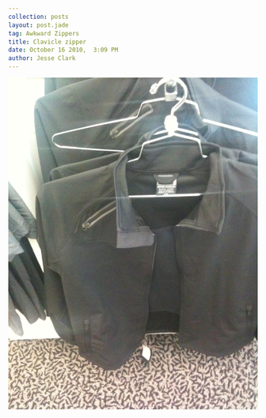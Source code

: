 ```yaml
---
collection: posts
layout: post.jade
tag: Awkward Zippers
title: Clavicle zipper
date: October 16 2010,  3:09 PM
author: Jesse Clark
---
```


<img src='/awkward-zippers/16258068-photo.JPG'>
